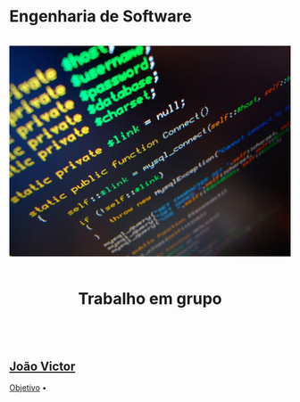 # Engenharia de Software
<br>
<img src="en.jpg">  
<br>
<br>

<h1>
 <p align ="center">Trabalho em grupo</p>
 <br>
 </h1>
 <h2>
 <a href="https://github.com/jvpererinha">  João Victor</a>
</h2>

<a href="#objetivo">Objetivo</a> •